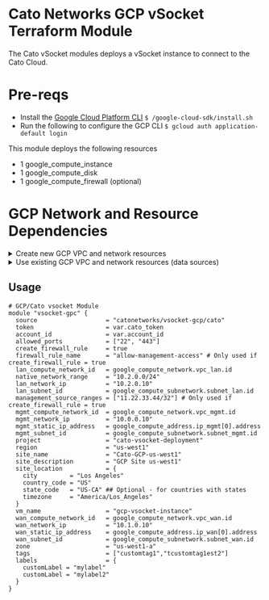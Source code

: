 # Cato Networks GCP vSocket Terraform Module
 
The Cato vSocket modules deploys a vSocket instance to connect to the Cato Cloud.

# Pre-reqs
- Install the [Google Cloud Platform CLI](https://cloud.google.com/sdk/docs/install)
`$ /google-cloud-sdk/install.sh`
- Run the following to configure the GCP CLI
`$ gcloud auth application-default login`

This module deploys the following resources
- 1 google_compute_instance
- 1 google_compute_disk
- 1 google_compute_firewall (optional)

# GCP Network and Resource Dependencies

<details>
<summary>Create new GCP VPC and network resources</summary>

The following exmaple shows how to create the required resources as new.

```hcl
# VPC Networks
resource "google_compute_network" "vpc_mgmt" {
  name                    = var.vpc_mgmt_name
  auto_create_subnetworks = false
}

resource "google_compute_network" "vpc_wan" {
  name                    = var.vpc_wan_name
  auto_create_subnetworks = false
}

resource "google_compute_network" "vpc_lan" {
  name                    = var.vpc_lan_name
  auto_create_subnetworks = false
}

# Subnets
resource "google_compute_subnetwork" "subnet_mgmt" {
  name          = var.subnet_mgmt_name
  ip_cidr_range = var.subnet_mgmt_cidr
  network       = google_compute_network.vpc_mgmt.id
  region        = var.region
}

resource "google_compute_subnetwork" "subnet_wan" {
  name          = var.subnet_wan_name
  ip_cidr_range = var.subnet_wan_cidr
  network       = google_compute_network.vpc_wan.id
  region        = var.region
}

resource "google_compute_subnetwork" "subnet_lan" {
  name          = var.subnet_lan_name
  ip_cidr_range = var.subnet_lan_cidr
  network       = google_compute_network.vpc_lan.id
  region        = var.region
}

# Static IPs
resource "google_compute_address" "ip_mgmt" {
  count        = var.public_ip_mgmt ? 1 : 0
  name         = var.ip_mgmt_name
  region       = var.region
  network_tier = var.network_tier
}

resource "google_compute_address" "ip_wan" {
  count        = var.public_ip_wan ? 1 : 0
  name         = var.ip_wan_name
  region       = var.region
  network_tier = var.network_tier
}

resource "google_compute_address" "ip_lan" {
  name         = var.ip_lan_name
  region       = var.region
  address_type = "INTERNAL"
  subnetwork   = google_compute_subnetwork.subnet_lan.id
}
```

</details>

<details>
<summary>Use existing GCP VPC and network resources (data sources)</summary>

The following exmaple shows how to use existing resources in GCP retrieving the necessary values using GCP data sources.

```hcl
# VPC Networks
data "google_compute_network" "vpc_mgmt" {
  name                    = var.vpc_mgmt_name
}

data "google_compute_network" "vpc_wan" {
  name                    = var.vpc_wan_name
}

data "google_compute_network" "vpc_lan" {
  name                    = var.vpc_lan_name
}

# Subnets
data "google_compute_subnetwork" "subnet_mgmt" {
  name          = var.subnet_mgmt_name
  region        = var.region
}

data "google_compute_subnetwork" "subnet_wan" {
  name          = var.subnet_wan_name
  region        = var.region
}

data "google_compute_subnetwork" "subnet_lan" {
  name          = var.subnet_lan_name
  region        = var.region
}

# Static IPs
data "google_compute_address" "ip_mgmt" {
  name         = var.ip_mgmt_name
}

data "google_compute_address" "ip_wan" {
  name         = var.ip_wan_name
}

data "google_compute_address" "ip_lan" {
  name         = var.ip_lan_name
}
```

</details>

## Usage

```hcl
# GCP/Cato vsocket Module
module "vsocket-gpc" {
  source                   = "catonetworks/vsocket-gcp/cato"
  token                    = var.cato_token
  account_id               = var.account_id
  allowed_ports            = ["22", "443"]
  create_firewall_rule     = true
  firewall_rule_name       = "allow-management-access" # Only used if create_firewall_rule = true
  lan_compute_network_id   = google_compute_network.vpc_lan.id
  native_network_range     = "10.2.0.0/24"
  lan_network_ip           = "10.2.0.10" 
  lan_subnet_id            = google_compute_subnetwork.subnet_lan.id
  management_source_ranges = ["11.22.33.44/32"] # Only used if create_firewall_rule = true
  mgmt_compute_network_id  = google_compute_network.vpc_mgmt.id
  mgmt_network_ip          = "10.0.0.10"
  mgmt_static_ip_address   = google_compute_address.ip_mgmt[0].address
  mgmt_subnet_id           = google_compute_subnetwork.subnet_mgmt.id
  project                  = "cato-vsocket-deployment"
  region                   = "us-west1"
  site_name                = "Cato-GCP-us-west1"
  site_description         = "GCP Site us-west1"
  site_location            = {
    city         = "Los Angeles"
    country_code = "US"
    state_code   = "US-CA" ## Optional - for countries with states
    timezone     = "America/Los_Angeles"
  }
  vm_name                  = "gcp-vsocket-instance"
  wan_compute_network_id   = google_compute_network.vpc_wan.id
  wan_network_ip           = "10.1.0.10"
  wan_static_ip_address    = google_compute_address.ip_wan[0].address
  wan_subnet_id            = google_compute_subnetwork.subnet_wan.id
  zone                     = "us-west1-a"
  tags                     = ["customtag1","tcustomtag1est2"]
  labels                   = {
    customLabel = "mylabel"
    customLabel = "mylabel2"
  }
}
```
